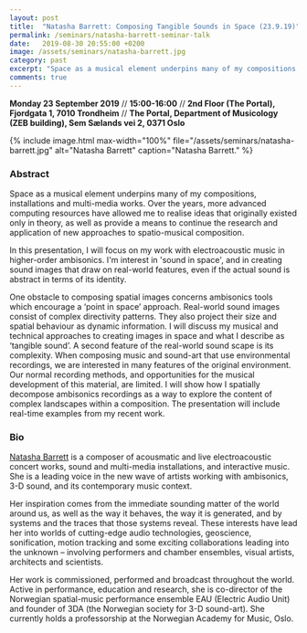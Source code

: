 ```yaml
---
layout: post
title:  "Natasha Barrett: Composing Tangible Sounds in Space (23.9.19)"
permalink: /seminars/natasha-barrett-seminar-talk
date:   2019-08-30 20:55:00 +0200
image: /assets/seminars/natasha-barrett.jpg
category: past
excerpt: "Space as a musical element underpins many of my compositions, installations and multi-media works. Over the years, more advanced computing resources have allowed me to realise ideas that originally existed only in theory, as well as provide a means to continue the research and application of new approaches to spatio-musical composition."
comments: true
---
```


**Monday 23 September 2019** // **15:00-16:00** // **2nd Floor (The Portal), Fjordgata 1, 7010 Trondheim** // **The Portal, Department of Musicology (ZEB building), Sem Sælands vei 2, 0371 Oslo**

{% include image.html
max-width="100%" file="/assets/seminars/natasha-barrett.jpg" alt="Natasha Barrett"
caption="Natasha Barrett." %}

### Abstract

Space as a musical element underpins many of my compositions, installations and multi-media works. Over the years, more advanced computing resources have allowed me to realise ideas that originally existed only in theory, as well as provide a means to continue the research and application of new approaches to spatio-musical composition.  

In this presentation, I will focus on my work with electroacoustic music in higher-order ambisonics. I'm interest in 'sound in space', and in creating sound images that draw on real-world features, even if the actual sound is abstract in terms of its identity.  

One obstacle to composing spatial images concerns ambisonics tools which encourage a ‘point in space’ approach. Real-world sound images consist of complex directivity patterns. They also project their size and spatial behaviour as dynamic information. I will discuss my musical and technical approaches to creating images in space and what I describe as ‘tangible sound’. A second feature of the real-world sound scape is its complexity. When composing music and sound-art that use environmental recordings, we are interested in many features of the original environment. Our normal recording methods, and opportunities for the musical development of this material, are limited. I will show how I spatially decompose ambisonics recordings as a way to explore the content of complex landscapes within a composition.
The presentation will include real-time examples from my recent work.


### Bio

[Natasha Barrett](https://www.natashabarrett.org/) is a composer of acousmatic and live electroacoustic concert works, sound and multi-media installations, and interactive music. She is a leading voice in the new wave of artists working with ambisonics, 3-D sound, and its contemporary music context.

Her inspiration comes from the immediate sounding matter of the world around us, as well as the way it behaves, the way it is generated, and by systems and the traces that those systems reveal. These interests have lead her into worlds of cutting-edge audio technologies, geoscience, sonification, motion tracking and some exciting collaborations leading into the unknown – involving performers and chamber ensembles, visual artists, architects and scientists.

Her work is commissioned, performed and broadcast throughout the world. Active in performance, education and research, she is co-director of the Norwegian spatial-music performance ensemble EAU (Electric Audio Unit) and founder of 3DA (the Norwegian society for 3-D sound-art). She currently holds a professorship at the Norwegian Academy for Music, Oslo.
